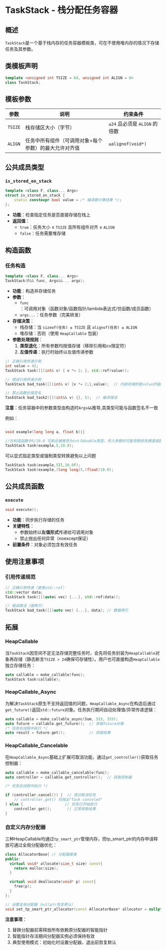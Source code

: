 # TaskStack - 栈分配任务容器

## 概述
`TaskStack`是一个基于栈内存的任务容器模板类，可在不使用堆内存的情况下存储任务及其参数。

## 类模板声明
```cpp
template <unsigned int TSIZE = 64, unsigned int ALIGN = 8>
class TaskStack;
```

## 模板参数
| 参数   | 说明                                                                 | 约束条件 |
|--------|----------------------------------------------------------------------|----------|
| `TSIZE` | 栈存储区大小（字节）                                                | `≥24` 且必须是 `ALIGN` 的倍数 |
| `ALIGN` | 任务中所有组件（可调用对象+每个参数）的最大允许对齐值               | `≥alignof(void*)` |

## 公共成员类型

### `is_stored_on_stack`
```cpp
template <class F, class... Args>
struct is_stored_on_stack {
    static constexpr bool value = /* 编译期计算结果 */;
};
```
- **功能**：检查指定任务是否直接存储在栈上
- **返回值**：
  - `true`：任务大小 ≤ `TSIZE` 且所有组件对齐 ≤ `ALIGN`
  - `false`：任务需要堆存储

## 构造函数

### 任务构造
```cpp
template <class F, class... Args>
TaskStack(F&& func, Args&&... args);
```
- **功能**：构造并存储任务
- **参数**：
  - `func`：可调用对象（函数对象/函数指针/lambda表达式/仿函数/成员函数）
  - `args...`：任务参数（完美转发）
- **存储决策**：
  - 栈存储：当 `sizeof(任务) ≤ TSIZE` 且 `alignof(任务) ≤ ALIGN`
  - 堆存储：否则（使用 `HeapCallable` 包装）
- **参数处理规则**：
  1. **类型退化**：所有参数均按值存储（移除引用和cv限定符）
  2. **左值传递**：执行时始终以左值传递参数

```cpp
// 正确引用传递示例
int value = 42;
TaskStack task([](int& v) { v *= 2; }, std::ref(value));

// 错误引用传递示例
TaskStack bad_task([](int& v) {v *= 2;},value);  // 内部存储的是value的副本

// 禁止函数右值签名
TaskStack bad_task2([](int&& v) {}, 5);  // 编译错误
```

**注意**：任务容器中的参数类型由构造时`Args&&`推导,其类型可能与函数签名不一致

例如：
```cpp

void example(long long a, float b){}

//在构造函数中5/10.0 可能会被推导为int与double类型。传入参数时可能导致损失精度或数据截断，需要尤为注意
TaskStack task(example,5,10.0);
```
可以显式指定类型或强制类型转换避免以上问题 
```cpp
TaskStack task(example,5ll,10.0f);
TaskStack task(example,(long long)5,(float)10.0);
```

## 公共成员函数

### `execute`
```cpp
void execute();
```
- **功能**：同步执行存储的任务
- **关键特性**：
  - 参数始终以**左值形式**传递给可调用对象
  - 禁止抛出任何异常（noexcept保证）
- **前置条件**：对象必须包含有效任务


## 使用注意事项

### 引用传递规范
```cpp
// 正确引用传递（使用std::ref）
std::vector data;
TaskStack task([](auto& vec) {...}, std::ref(data));

// 错误做法（值拷贝）
TaskStack bad_task([](auto vec) {...}, data); // 数据拷贝

```

## 拓展

### HeapCallable
当`TaskStack`因空间不足无法存储完整任务时，会先将任务封装为`HeapCallable`对象再存储（静态断言`TSIZE > 24`确保可存储性）。用户也可直接构造`HeapCallable`独立存储任务：
```cpp
auto callable = make_callable(func);
TaskStack task(callable);
```

### HeapCallable_Async
为解决`TaskStack`原生不支持返回值的问题，`HeapCallable_Async`在构造后通过`get_future()`返回`std::future`对象。任务执行期间自动处理值/异常传递逻辑：
```cpp
auto callable = make_callable_async(Sum, 333, 333);
auto future = callable.get_future();  // 获取future对象
/* 任务在线程中执行 */
auto result = future.get();           // 获取结果
```

### HeapCallable_Cancelable
在`HeapCallable_Async`基础上扩展可取消功能，通过`get_controller()`获取任务控制器：
```cpp
auto callable = make_callable_cancelable(func);
auto controller = callable.get_controller();  // 获取控制器

/* 任务在线程中执行 */

if (controller.cancel()) {  // 成功取消任务
    // controller.get() 将抛出"Task canceled"
} else {                   // 任务已开始执行
    controller.get();       // 正常获取结果
}
```

### 自定义内存分配器
三种HeapCallable均通过`tp_smart_ptr`管理内存，而tp_smart_ptr的内存申请释放可通过全局分配器优化：
```cpp
class AllocatorBase{ // 分配器基类
public:
  virtual void* allocate(size_t size) const{
    return malloc(size);
  }

  virtual void deallocate(void* p) const{
    free(p);
  }
};

// 设置全局分配器（nullptr恢复默认）
void set_tp_smart_ptr_allocator(const AllocatorBase* allocator = nullptr);
```
**注意事项**：
1. 替换分配器前需释放所有依赖原分配器的智能指针
2. 智能指针存活期间分配器实例必须保持有效
3. 典型使用模式：初始化时设置分配器，退出前恢复默认
